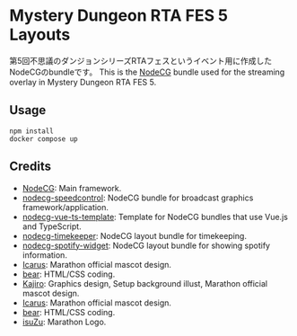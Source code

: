 # Mystery Dungeon RTA FES 5 Layouts
第5回不思議のダンジョンシリーズRTAフェスというイベント用に作成したNodeCGのbundleです。
This is the [NodeCG](http://github.com/nodecg/nodecg) bundle used for the streaming overlay in Mystery Dungeon RTA FES 5.

## Usage
```
npm install
docker compose up
```

## Credits
- [NodeCG](https://github.com/nodecg/nodecg): Main framework.
- [nodecg-speedcontrol](https://github.com/speedcontrol/nodecg-speedcontrol): NodeCG bundle for broadcast graphics framework/application.
- [nodecg-vue-ts-template](https://github.com/zoton2/nodecg-vue-ts-template): Template for NodeCG bundles that use Vue.js and TypeScript.
- [nodecg-timekeeper](https://github.com/cma2819/nodecg-timekeeper): NodeCG layout bundle for timekeeping.
- [nodecg-spotify-widget](https://github.com/cma2819/nodecg-spotify-widget): NodeCG layout bundle for showing spotify information.
- [Icarus](https://twitter.com/UranosTubasaPMD): Marathon official mascot design.
- [bear](https://twitter.com/bearfaust0123): HTML/CSS coding.
- [Kajiro](https://twitter.com/jiro90000): Graphics design, Setup background illust, Marathon official mascot design.
- [Icarus](https://twitter.com/UranosTubasaPMD): Marathon official mascot design.
- [bear](https://twitter.com/bearfaust0123): HTML/CSS coding.
- [isuZu](https://twitter.com/y_isuZu): Marathon Logo.